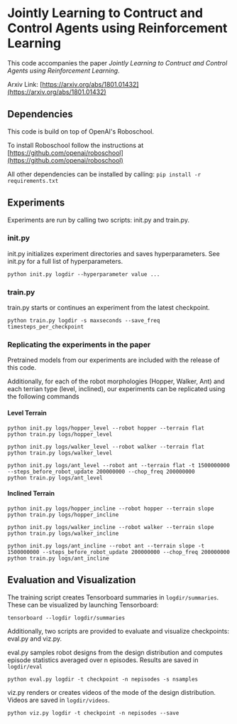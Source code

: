 # Jointly Learning to Contruct and Control Agents using Reinforcement Learning

This code accompanies the paper *Jointly Learning to Contruct and Control Agents using Reinforcement Learning*.

Arxiv Link: [https://arxiv.org/abs/1801.01432](https://arxiv.org/abs/1801.01432)

## Dependencies
This code is build on top of OpenAI's Roboschool. 

To install Roboschool follow the instructions at [https://github.com/openai/roboschool](https://github.com/openai/roboschool)

All other dependencies can be installed by calling:
`pip install -r requirements.txt`


## Experiments

Experiments are run by calling two scripts: init.py and train.py. 

### init.py
init.py initializes experiment directories and saves hyperparameters. See init.py for a full list of hyperparameters.

`python init.py logdir --hyperparameter value ...`

### train.py
train.py starts or continues an experiment from the latest checkpoint.

`python train.py logdir -s maxseconds --save_freq timesteps_per_checkpoint`

### Replicating the experiments in the paper
Pretrained models from our experiments are included with the release of this code. 

Additionally, for each of the robot morphologies (Hopper, Walker, Ant) and each terrian type (level, inclined), our experiments can be replicated using the following commands

#### Level Terrain
```
python init.py logs/hopper_level --robot hopper --terrain flat
python train.py logs/hopper_level
```

```
python init.py logs/walker_level --robot walker --terrain flat
python train.py logs/walker_level
```

```
python init.py logs/ant_level --robot ant --terrain flat -t 1500000000 --steps_before_robot_update 200000000 --chop_freq 200000000
python train.py logs/ant_level
```

#### Inclined Terrain
```
python init.py logs/hopper_incline --robot hopper --terrain slope
python train.py logs/hopper_incline
```

```
python init.py logs/walker_incline --robot walker --terrain slope
python train.py logs/walker_incline
```

```
python init.py logs/ant_incline --robot ant --terrain slope -t 1500000000 --steps_before_robot_update 200000000 --chop_freq 200000000
python train.py logs/ant_incline
```


## Evaluation and Visualization

The training script creates Tensorboard summaries in `logdir/summaries`. These can be visualized by launching Tensorboard:

`tensorboard --logdir logdir/summaries`

Additionally, two scripts are provided to evaluate and visualize checkpoints: eval.py and viz.py.

eval.py samples robot designs from the design distribution and computes episode statistics averaged over n episodes. Results are saved in `logdir/eval`

`python eval.py logdir -t checkpoint -n nepisodes -s nsamples`

viz.py renders or creates videos of the mode of the design distribution. Videos are saved in `logdir/videos`.

`python viz.py logdir -t checkpoint -n nepisodes --save`
